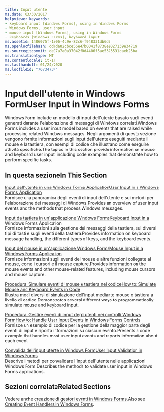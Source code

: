 ```yaml
---
title: Input utente
ms.date: 03/30/2017
helpviewer_keywords:
- keyboard input [Windows Forms], using in Windows Forms
- Windows Forms, user input
- mouse input [Windows Forms], using in Windows Forms
- keyboards [Windows Forms], keyboard input
ms.assetid: 1486075f-1e06-4c9e-82c6-f948331db6d6
ms.openlocfilehash: ddcda02cbce56e47b0041f8738e2027139e34719
ms.sourcegitcommit: de17a7a0a37042f0d4406f5ae5393531caeb25ba
ms.translationtype: MT
ms.contentlocale: it-IT
ms.lasthandoff: 01/24/2020
ms.locfileid: "76734734"
---
```

# <a name="user-input-in-windows-forms"></a><span data-ttu-id="facc9-102">Input dell'utente in Windows Form</span><span class="sxs-lookup"><span data-stu-id="facc9-102">User Input in Windows Forms</span></span>
<span data-ttu-id="facc9-103">Windows Form include un modello di input dell'utente basato sugli eventi generati durante l'elaborazione di messaggi di Windows correlati.</span><span class="sxs-lookup"><span data-stu-id="facc9-103">Windows Forms includes a user input model based on events that are raised while processing related Windows messages.</span></span> <span data-ttu-id="facc9-104">Negli argomenti di questa sezione vengono fornite informazioni sugli input dell'utente eseguiti mediante il mouse e la tastiera, con esempi di codice che illustrano come eseguire attività specifiche.</span><span class="sxs-lookup"><span data-stu-id="facc9-104">The topics in this section provide information on mouse and keyboard user input, including code examples that demonstrate how to perform specific tasks.</span></span>  
  
## <a name="in-this-section"></a><span data-ttu-id="facc9-105">In questa sezione</span><span class="sxs-lookup"><span data-stu-id="facc9-105">In This Section</span></span>  
 [<span data-ttu-id="facc9-106">Input dell'utente in una Windows Forms Application</span><span class="sxs-lookup"><span data-stu-id="facc9-106">User Input in a Windows Forms Application</span></span>](user-input-in-a-windows-forms-application.md)  
 <span data-ttu-id="facc9-107">Fornisce una panoramica degli eventi di input dell'utente e sui metodi per l'elaborazione dei messaggi di Windows.</span><span class="sxs-lookup"><span data-stu-id="facc9-107">Provides an overview of user input events and the methods that process Windows messages.</span></span>  
  
 [<span data-ttu-id="facc9-108">Input da tastiera in un'applicazione Windows Forms</span><span class="sxs-lookup"><span data-stu-id="facc9-108">Keyboard Input in a Windows Forms Application</span></span>](keyboard-input-in-a-windows-forms-application.md)  
 <span data-ttu-id="facc9-109">Fornisce informazioni sulla gestione dei messaggi della tastiera, sui diversi tipi di tasti e sugli eventi della tastiera.</span><span class="sxs-lookup"><span data-stu-id="facc9-109">Provides information on keyboard message handling, the different types of keys, and the keyboard events.</span></span>  
  
 [<span data-ttu-id="facc9-110">Input del mouse in un'applicazione Windows Forms</span><span class="sxs-lookup"><span data-stu-id="facc9-110">Mouse Input in a Windows Forms Application</span></span>](mouse-input-in-a-windows-forms-application.md)  
 <span data-ttu-id="facc9-111">Fornisce informazioni sugli eventi del mouse e altre funzioni collegate al mouse, come i cursori e il mouse capture.</span><span class="sxs-lookup"><span data-stu-id="facc9-111">Provides information on the mouse events and other mouse-related features, including mouse cursors and mouse capture.</span></span>  
  
 [<span data-ttu-id="facc9-112">Procedura: Simulare eventi di mouse e tastiera nel codice</span><span class="sxs-lookup"><span data-stu-id="facc9-112">How to: Simulate Mouse and Keyboard Events in Code</span></span>](how-to-simulate-mouse-and-keyboard-events-in-code.md)  
 <span data-ttu-id="facc9-113">Illustra modi diversi di simulazione dell'input mediante mouse o tastiera a livello di codice.</span><span class="sxs-lookup"><span data-stu-id="facc9-113">Demonstrates several different ways to programmatically simulate mouse and keyboard input.</span></span>  
  
 [<span data-ttu-id="facc9-114">Procedura: Gestire eventi di input degli utenti nei controlli Windows Form</span><span class="sxs-lookup"><span data-stu-id="facc9-114">How to: Handle User Input Events in Windows Forms Controls</span></span>](how-to-handle-user-input-events-in-windows-forms-controls.md)  
 <span data-ttu-id="facc9-115">Fornisce un esempio di codice per la gestione della maggior parte degli eventi di input e riporta informazioni su ciascun evento.</span><span class="sxs-lookup"><span data-stu-id="facc9-115">Presents a code example that handles most user input events and reports information about each event.</span></span>  
  
 [<span data-ttu-id="facc9-116">Convalida dell'input utente in Windows Form</span><span class="sxs-lookup"><span data-stu-id="facc9-116">User Input Validation in Windows Forms</span></span>](user-input-validation-in-windows-forms.md)  
 <span data-ttu-id="facc9-117">Descrive i metodi per convalidare l'input dell'utente nelle applicazioni Windows Form.</span><span class="sxs-lookup"><span data-stu-id="facc9-117">Describes the methods to validate user input in Windows Forms applications.</span></span>  
  
## <a name="related-sections"></a><span data-ttu-id="facc9-118">Sezioni correlate</span><span class="sxs-lookup"><span data-stu-id="facc9-118">Related Sections</span></span>  
 <span data-ttu-id="facc9-119">Vedere anche [creazione di gestori eventi in Windows Forms](creating-event-handlers-in-windows-forms.md).</span><span class="sxs-lookup"><span data-stu-id="facc9-119">Also see [Creating Event Handlers in Windows Forms](creating-event-handlers-in-windows-forms.md).</span></span>
